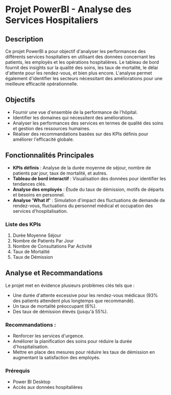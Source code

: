 # Projet PowerBI - Analyse des Services Hospitaliers

## Description
Ce projet PowerBI a pour objectif d'analyser les performances des différents services hospitaliers en utilisant des données concernant les patients, les employés et les opérations hospitalières. Le tableau de bord fournit des insights sur la qualité des soins, les taux de mortalité, le délai d'attente pour les rendez-vous, et bien plus encore. L'analyse permet également d'identifier les secteurs nécessitant des améliorations pour une meilleure efficacité opérationnelle.

## Objectifs
- Fournir une vue d'ensemble de la performance de l'hôpital.
- Identifier les domaines qui nécessitent des améliorations.
- Analyser les performances des services en termes de qualité des soins et gestion des ressources humaines.
- Réaliser des recommandations basées sur des KPIs définis pour améliorer l'efficacité globale.

## Fonctionnalités Principales
- **KPIs définis** : Analyse de la durée moyenne de séjour, nombre de patients par jour, taux de mortalité, et autres.
- **Tableau de bord interactif** : Visualisation des données pour identifier les tendances clés.
- **Analyse des employés** : Étude du taux de démission, motifs de départs et besoins en personnel.
- **Analyse 'What if'** : Simulation d'impact des fluctuations de demande de rendez-vous, fluctuations du personnel médical et occupation des services d'hospitalisation.

### Liste des KPIs
1. Durée Moyenne Séjour
2. Nombre de Patients Par Jour
3. Nombre de Consultations Par Activité
4. Taux de Mortalité
5. Taux de Démission

## Analyse et Recommandations
Le projet met en évidence plusieurs problèmes clés tels que :
- Une durée d'attente excessive pour les rendez-vous médicaux (93% des patients attendent plus longtemps que recommandé).
- Un taux de mortalité préoccupant (6%).
- Des taux de démission élevés (jusqu'à 55%).

### Recommandations :
- Renforcer les services d'urgence.
- Améliorer la planification des soins pour réduire la durée d'hospitalisation.
- Mettre en place des mesures pour réduire les taux de démission en augmentant la satisfaction des employés.

### Prérequis
- Power BI Desktop
- Accès aux données hospitalières
